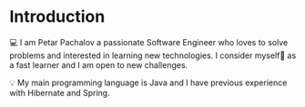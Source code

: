 # Introduction
:computer: I am Petar Pachalov a passionate Software Engineer who loves to solve problems and interested in learning new technologies. I consider myself:boy: as a fast learner and I am open to new challenges.

:bulb: My main programming language is Java and I have previous experience with Hibernate and Spring.
